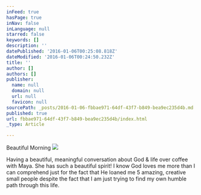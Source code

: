 ```yaml
---
inFeed: true
hasPage: true
inNav: false
inLanguage: null
starred: false
keywords: []
description: ''
datePublished: '2016-01-06T00:25:08.818Z'
dateModified: '2016-01-06T00:24:50.232Z'
title: ''
author: []
authors: []
publisher:
  name: null
  domain: null
  url: null
  favicon: null
sourcePath: _posts/2016-01-06-fbbae971-64df-43f7-b849-bea9ec235d4b.md
published: true
url: fbbae971-64df-43f7-b849-bea9ec235d4b/index.html
_type: Article

---
```

Beautiful Morning
![](https://the-grid-user-content.s3-us-west-2.amazonaws.com/6fa85f24-2d31-4571-b134-aec6f0bbf699.jpg)

Having a beautiful, meaningful conversation about God & life over coffee with Maya. She has such a beautiful spirit! I know God loves me more than I can comprehend just for the fact that He loaned me 5 amazing, creative small people despite the fact that I am just trying to find my own humble path through this life.